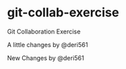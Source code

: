 # git-collab-exercise

Git Collaboration Exercise

A little changes by @deri561

New Changes by @deri561
